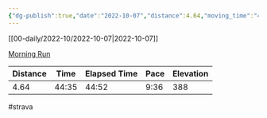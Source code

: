 ```yaml
---
{"dg-publish":true,"date":"2022-10-07","distance":4.64,"moving_time":"44:35","elapsed_time":"44:52","pace":"9:36","total_elevation_gain":388,"url":"https://www.strava.com/activities/7942717975","permalink":"/01-personal/strava/2022-10-07-morning-run/","dgPassFrontmatter":true}
---
```



[[00-daily/2022-10/2022-10-07\|2022-10-07]]

[Morning Run](https://www.strava.com/activities/7942717975)

| Distance | Time  | Elapsed Time | Pace | Elevation |
| -------- | ----- | ------------ | ---- | --------- |
| 4.64     | 44:35 | 44:52        | 9:36 | 388       |




#strava

